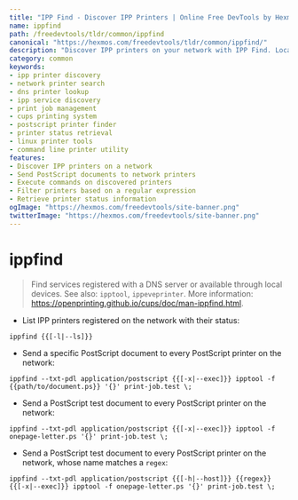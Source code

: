 ```yaml
---
title: "IPP Find - Discover IPP Printers | Online Free DevTools by Hexmos"
name: ippfind
path: /freedevtools/tldr/common/ippfind
canonical: "https://hexmos.com/freedevtools/tldr/common/ippfind/"
description: "Discover IPP printers on your network with IPP Find. Locate printers, send test documents, and manage printing jobs. Free online tool, no registration required."
category: common
keywords:
- ipp printer discovery
- network printer search
- dns printer lookup
- ipp service discovery
- print job management
- cups printing system
- postscript printer finder
- printer status retrieval
- linux printer tools
- command line printer utility
features:
- Discover IPP printers on a network
- Send PostScript documents to network printers
- Execute commands on discovered printers
- Filter printers based on a regular expression
- Retrieve printer status information
ogImage: "https://hexmos.com/freedevtools/site-banner.png"
twitterImage: "https://hexmos.com/freedevtools/site-banner.png"
---
```


# ippfind

> Find services registered with a DNS server or available through local devices.
> See also: `ipptool`, `ippeveprinter`.
> More information: <https://openprinting.github.io/cups/doc/man-ippfind.html>.

- List IPP printers registered on the network with their status:

`ippfind {{[-l|--ls]}}`

- Send a specific PostScript document to every PostScript printer on the network:

`ippfind --txt-pdl application/postscript {{[-x|--exec]}} ipptool -f {{path/to/document.ps}} '{}' print-job.test \;`

- Send a PostScript test document to every PostScript printer on the network:

`ippfind --txt-pdl application/postscript {{[-x|--exec]}} ipptool -f onepage-letter.ps '{}' print-job.test \;`

- Send a PostScript test document to every PostScript printer on the network, whose name matches a `regex`:

`ippfind --txt-pdl application/postscript {{[-h|--host]}} {{regex}} {{[-x|--exec]}} ipptool -f onepage-letter.ps '{}' print-job.test \;`
